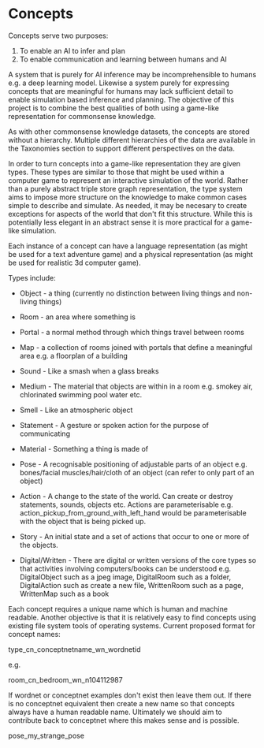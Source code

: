 # Concepts

Concepts serve two purposes: 

1. To enable an AI to infer and plan
2. To enable communication and learning between humans and AI

A system that is purely for AI inference may be incomprehensible to humans e.g. a deep learning model. Likewise a system purely for expressing concepts that are meaningful for humans may lack sufficient detail to enable simulation based inference and planning. The objective of this project is to combine the best qualities of both using a game-like representation for commonsense knowledge.

As with other commonsense knowledge datasets, the concepts are stored without a hierarchy. Multiple different hierarchies of the data are available in the Taxonomies section to support different perspectives on the data. 

In order to turn concepts into a game-like representation they are given types. These types are similar to those that might be used within a computer game to represent an interactive simulation of the world. Rather than a purely abstract triple store graph representation, the type system aims to impose more structure on the knowledge to make common cases simple to describe and simulate. As needed, it may be necesary to create exceptions for aspects of the world that don't fit this structure. While this is potentially less elegant in an abstract sense it is more practical for a game-like simulation.

Each instance of a concept can have a language representation (as might be used for a text adventure game) and a physical representation (as might be used for realistic 3d computer game).

Types include:

* Object - a thing (currently no distinction between living things and non-living things)
* Room - an area where something is
* Portal - a normal method through which things travel between rooms
* Map - a collection of rooms joined with portals that define a meaningful area e.g. a floorplan of a building

* Sound - Like a smash when a glass breaks
* Medium - The material that objects are within in a room e.g. smokey air, chlorinated swimming pool water etc.
* Smell - Like an atmospheric object
* Statement - A gesture or spoken action for the purpose of communicating
* Material - Something a thing is made of

* Pose - A recognisable positioning of adjustable parts of an object e.g. bones/facial muscles/hair/cloth of an object (can refer to only part of an object)
* Action - A change to the state of the world. Can create or destroy statements, sounds, objects etc. Actions are parameterisable e.g. action_pickup_from_ground_with_left_hand would be parameterisable with the object that is being picked up.
* Story - An initial state and a set of actions that occur to one or more of the objects. 

* Digital/Written - There are digital or written versions of the core types so that activities involving computers/books can be understood e.g. DigitalObject such as a jpeg image, DigitalRoom such as a folder, DigitalAction such as create a new file, WrittenRoom such as a page, WrittenMap such as a book


Each concept requires a unique name which is human and machine readable. Another objective is that it is relatively easy to find concepts using existing file system tools of operating systems. Current proposed format for concept names:

type_cn_conceptnetname_wn_wordnetid

e.g.

room_cn_bedroom_wn_n104112987

If wordnet or conceptnet examples don't exist then leave them out. If there is no conceptnet equivalent then create a new name so that concepts always have a human readable name. Ultimately we should aim to contribute back to conceptnet where this makes sense and is possible.

pose_my_strange_pose

